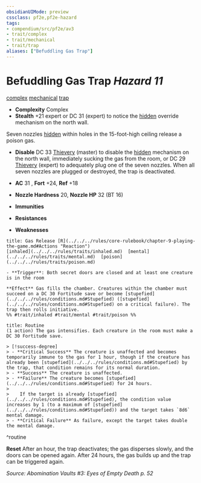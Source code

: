 ```yaml
---
obsidianUIMode: preview
cssclass: pf2e,pf2e-hazard
tags:
- compendium/src/pf2e/av3
- trait/complex
- trait/mechanical
- trait/trap
aliases: ["Befuddling Gas Trap"]
---
```

# Befuddling Gas Trap *Hazard 11*  
[complex](../../../rules/traits/complex.md)  [mechanical](../../../rules/traits/mechanical.md)  [trap](../../../rules/traits/trap.md)  

- **Complexity** Complex
- **Stealth** +21 expert or DC 31 (expert) to notice the [hidden](../../../rules/conditions.md#Hidden) override mechanism on the north wall.  

Seven nozzles [hidden](../../../rules/conditions.md#Hidden) within holes in the 15-foot-high ceiling release a poison gas.

- **Disable** DC 33 [Thievery](../../skills.md#Thievery) (master) to disable the [hidden](../../../rules/conditions.md#Hidden) mechanism on the north wall, immediately sucking the gas from the room, or DC 29 [Thievery](../../skills.md#Thievery) (expert) to adequately plug one of the seven nozzles. When all seven nozzles are plugged or destroyed, the trap is deactivated.  

- **AC** 31 , **Fort** +24, **Ref** +18
- **Nozzle Hardness** 20, **Nozzle HP** 32 (BT 16)
- **Immunities** 
- **Resistances** 
- **Weaknesses** 
     
```ad-embed-ability
title: Gas Release [R](../../../rules/core-rulebook/chapter-9-playing-the-game.md#Actions "Reaction")
[inhaled](../../../rules/traits/inhaled.md)  [mental](../../../rules/traits/mental.md)  [poison](../../../rules/traits/poison.md)  

- **Trigger**: Both secret doors are closed and at least one creature is in the room

**Effect** Gas fills the chamber. Creatures within the chamber must succeed on a DC 30 Fortitude save or become [stupefied](../../../rules/conditions.md#Stupefied) ([stupefied](../../../rules/conditions.md#Stupefied) on a critical failure). The trap then rolls initiative.  
%% #trait/inhaled #trait/mental #trait/poison %%
```

```ad-pf2-summary
title: Routine
(1 action) The gas intensifies. Each creature in the room must make a DC 30 Fortitude save.

> [!success-degree] 
> - **Critical Success** The creature is unaffected and becomes temporarily immune to the gas for 1 hour, though if the creature has already been [stupefied](../../../rules/conditions.md#Stupefied) by the trap, that condition remains for its normal duration.
> - **Success** The creature is unaffected.
> - **Failure** The creature becomes [stupefied](../../../rules/conditions.md#Stupefied) for 24 hours.
>
>    If the target is already [stupefied](../../../rules/conditions.md#Stupefied), the condition value increases by 1 (to a maximum of [stupefied](../../../rules/conditions.md#Stupefied)) and the target takes `8d6` mental damage.
> - **Critical Failure** As failure, except the target takes double the mental damage.
```
^routine

**Reset** After an hour, the trap deactivates; the gas disperses slowly, and the doors can be opened again. After 24 hours, the gas builds up and the trap can be triggered again.  

*Source: Abomination Vaults #3: Eyes of Empty Death p. 52*
